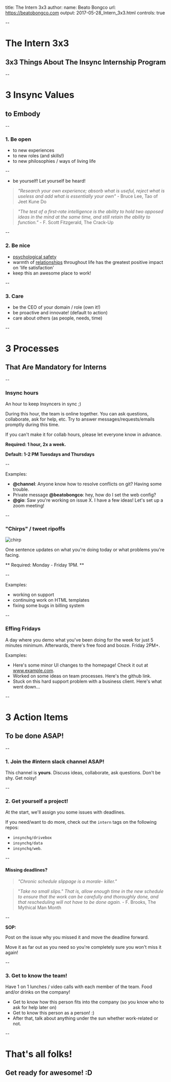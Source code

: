 title: The Intern 3x3
author:
  name: Beato Bongco
  url: https://beatobongco.com
output: 2017-05-28_Intern_3x3.html
controls: true

--

# The Intern 3x3
## 3x3 Things About The Insync Internship Program

--

# 3 Insync Values
## to Embody

--

### 1. Be open

* to new experiences
* to new roles (and skills!)
* to new philosophies / ways of living life

--

* be yourself! Let yourself be heard!

> *"Research your own experience; absorb what is useful, reject what is useless and add what is essentially your own"* - Bruce Lee, Tao of Jeet Kune Do

> *"The test of a first-rate intelligence is the ability to hold two opposed ideas in the mind at the same time, and still retain the ability to function."* - F. Scott Fitzgerald, The Crack-Up

--

### 2. Be nice

* [psychological safety](https://www.nytimes.com/2016/02/28/magazine/what-google-learned-from-its-quest-to-build-the-perfect-team.html?_r=0)
* warmth of [relationships](https://en.wikipedia.org/wiki/Grant_Study) throughout life has the greatest positive impact on 'life satisfaction'
* keep this an awesome place to work!

--

### 3. Care

* be the CEO of your domain / role (own it!)
* be proactive and innovate! (default to action)
* care about others (as people, needs, time)

--

# 3 Processes
## That Are Mandatory for Interns

--

### Insync hours

An hour to keep Insyncers in sync ;)

During this hour, the team is online together. You can ask questions, collaborate, ask for help, etc. Try to answer messages/requests/emails promptly during this time.

If you can't make it for collab hours, please let everyone know in advance.

**Required: 1 hour, 2x a week.**

**Default: 1-2 PM Tuesdays and Thursdays**

--

Examples:
 * **@channel**: Anyone know how to resolve conflicts on git? Having some trouble.
 * Private message **@beatobongco**: hey, how do I set the web config?
 * **@gio**: Saw you're working on issue X. I have a few ideas! Let's set up a zoom meeting!

--

### "Chirps" / tweet ripoffs

![chirp](https://www.wired.com/wp-content/uploads/2012/06/twittervsbatman.jpg)

One sentence updates on what you're doing today or what problems you're facing.

** Required: Monday - Friday 1PM. **

--

Examples:
 * working on support
 * continuing work on HTML templates
 * fixing some bugs in billing system

--

### Effing Fridays

A day where you demo what you've been doing for the week for just 5 minutes minimum. Afterwards, there's free food and booze. Friday 2PM+.

Examples:
 * Here's some minor UI changes to the homepage! Check it out at www.example.com.
 * Worked on some ideas on team processes. Here's the github link.
 * Stuck on this hard support problem with a business client. Here's what went down...

--

# 3 Action Items
## To be done ASAP!
--

### 1. Join the #intern slack channel ASAP!

This channel is **yours**. Discuss ideas, collaborate, ask questions. Don't be shy. Get noisy!

--

### 2. Get yourself a project!

At the start, we'll assign you some issues with deadlines.

If you need/want to do more, check out the `intern` tags on the following repos:

* `insynchq/drivebox`
* `insynchq/data`
* `insynchq/web`.

--

#### Missing deadlines?

> *"Chronic schedule slippage is a morale- killer."*

> "*Take no small slips." That is, allow enough time in the new schedule to ensure that the work can be carefully and thoroughly done, and that rescheduling will not have to be done again.* - F. Brooks, The Mythical Man Month

--

**SOP:**

Post on the issue why you missed it and move the deadline forward.

Move it as far out as you need so you're completely sure you won't miss it again!


--

### 3. Get to know the team!

Have 1 on 1 lunches / video calls with each member of the team. Food and/or drinks on the company!

* Get to know how this person fits into the company (so you know who to ask for help later on)
* Get to know this person as a person! :)
* After that, talk about anything under the sun whether work-related or not.

--

# That's all folks!
## Get ready for awesome! :D
